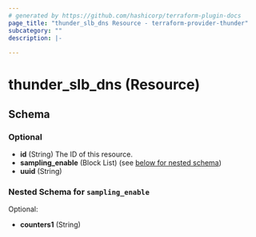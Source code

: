 ```yaml
---
# generated by https://github.com/hashicorp/terraform-plugin-docs
page_title: "thunder_slb_dns Resource - terraform-provider-thunder"
subcategory: ""
description: |-
  
---
```


# thunder_slb_dns (Resource)





<!-- schema generated by tfplugindocs -->
## Schema

### Optional

- **id** (String) The ID of this resource.
- **sampling_enable** (Block List) (see [below for nested schema](#nestedblock--sampling_enable))
- **uuid** (String)

<a id="nestedblock--sampling_enable"></a>
### Nested Schema for `sampling_enable`

Optional:

- **counters1** (String)


